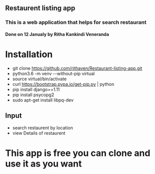 ## Restaurent listing app
### This is a web application that helps for search restaurant 
#### Done on 12 Janualy by Ritha Kankindi Veneranda

# Installation
* git clone https://github.com/rithaven/Restaurant-listing-app.git
* python3.6 -m venv --without-pip virtual
* source virtual/bin/activate
* curl https://bootstrap.pypa.io/get-pip.py | python
* pip install django==1.11
* pip install psycopg2
* sudo apt-get install libpq-dev

## Input 
* search restaurent by location
* view Details of restaurent
# This app is free you can clone  and use it as you want


